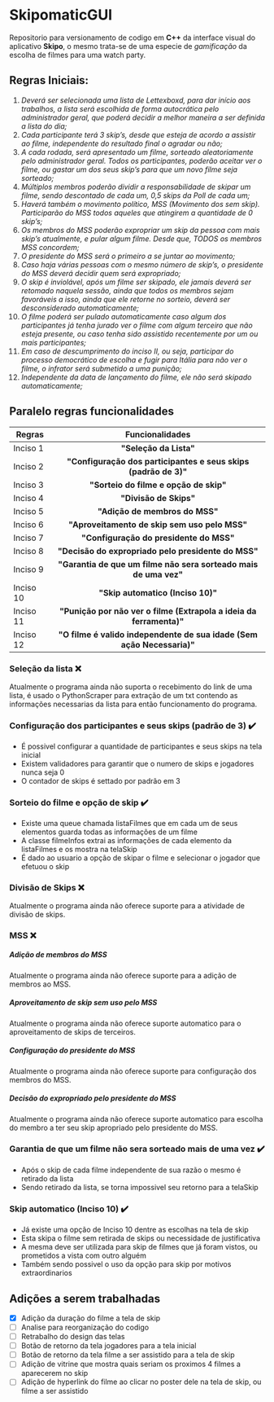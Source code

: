# SkipomaticGUI

Repositorio para versionamento de codigo em **C++** da interface visual do aplicativo **Skipo**, o mesmo trata-se de uma especie de *gamificação* da escolha de filmes para uma watch party.

## Regras Iniciais:

1.	*Deverá ser selecionada uma lista de Lettexboxd, para dar início aos trabalhos, a lista será escolhida de forma autocrática pelo administrador geral, que poderá decidir a melhor maneira a ser definida a lista do dia;*
2.	*Cada participante terá 3 skip’s, desde que esteja de acordo a assistir ao filme, independente do resultado final o agradar ou não;*
3.	*A cada rodada, será apresentado um filme, sorteado aleatoriamente pelo administrador geral. Todos os participantes, poderão aceitar ver o filme, ou gastar um dos seus skip’s para que um novo filme seja sorteado;*
4.	*Múltiplos membros poderão dividir a responsabilidade de skipar um filme, sendo descontado de cada um, 0,5 skips da Poll de cada um;*
5.	*Haverá também o movimento político, MSS (Movimento dos sem skip). Participarão do MSS todos aqueles que atingirem a quantidade de 0 skip’s;*
6.	*Os membros do MSS poderão expropriar um skip da pessoa com mais skip’s atualmente, e pular algum filme. Desde que, TODOS os membros MSS concordem;*
7.	*O presidente do MSS será o primeiro a se juntar ao movimento;*
8.	*Caso haja várias pessoas com o mesmo número de skip’s, o presidente do MSS deverá decidir quem será expropriado;*
9.	*O skip é inviolável, após um filme ser skipado, ele jamais deverá ser retomado naquela sessão, ainda que todos os membros sejam favoráveis a isso, ainda que ele retorne no sorteio, deverá ser desconsiderado automaticamente;*
10.	*O filme poderá ser pulado automaticamente caso algum dos participantes já tenha jurado ver o filme com algum terceiro que não esteja presente, ou caso tenha sido assistido recentemente por um ou mais participantes;*
11.	*Em caso de descumprimento do inciso II, ou seja, participar do processo democrático de escolha e fugir para Itália para não ver o filme, o infrator será submetido a uma punição;*
12.	*Independente da data de lançamento do filme, ele não será skipado automaticamente;*

## Paralelo regras funcionalidades

| Regras         | Funcionalidades                                                       |
| -------------- |:---------------------------------------------------------------------:|
| Inciso 1       | **"Seleção da Lista"**                                                |
| Inciso 2       | **"Configuração dos participantes e seus skips (padrão de 3)"**       |
| Inciso 3       | **"Sorteio do filme e opção de skip"**                                |
| Inciso 4       | **"Divisão de Skips"**                                                |
| Inciso 5       | **"Adição de membros do MSS"**                                        |
| Inciso 6       | **"Aproveitamento de skip sem uso pelo MSS"**                         |
| Inciso 7       | **"Configuração do presidente do MSS"**                               |
| Inciso 8       | **"Decisão do expropriado pelo presidente do MSS"**                   |
| Inciso 9       | **"Garantia de que um filme não sera sorteado mais de uma vez"**      |
| Inciso 10      | **"Skip automatico (Inciso 10)"**                                     |
| Inciso 11      | **"Punição por não ver o filme (Extrapola a ideia da ferramenta)"**   |
| Inciso 12      | **"O filme é valido independente de sua idade (Sem ação Necessaria)"**|

### Seleção da lista ❌

Atualmente o programa ainda não suporta o recebimento do link de uma lista, é usado o PythonScraper para extração de um txt contendo as informações necessarias da lista para então funcionamento do programa.

### Configuração dos participantes e seus skips (padrão de 3) ✔️

* É possivel configurar a quantidade de participantes e seus skips na tela inicial
* Existem validadores para garantir que o numero de skips e jogadores nunca seja 0
* O contador de skips é settado por padrão em 3

### Sorteio do filme e opção de skip ✔️

* Existe uma queue chamada listaFilmes que em cada um de seus elementos guarda todas as informações de um filme 
* A classe filmeInfos extrai as informações de cada elemento da listaFilmes e os mostra na telaSkip
* É dado ao usuario a opção de skipar o filme e selecionar o jogador que efetuou o skip

### Divisão de Skips ❌

Atualmente o programa ainda não oferece suporte para a atividade de divisão de skips.

### MSS ❌

##### Adição de membros do MSS

Atualmente o programa ainda não oferece suporte para a adição de membros ao MSS.

##### Aproveitamento de skip sem uso pelo MSS

Atualmente o programa ainda não oferece suporte automatico para o aproveitamento de skips de terceiros.

##### Configuração do presidente do MSS

Atualmente o programa ainda não oferece suporte para configuração dos membros do MSS.

##### Decisão do expropriado pelo presidente do MSS

Atualmente o programa ainda não oferece suporte automatico para escolha do membro a ter seu skip apropriado pelo presidente do MSS.

### Garantia de que um filme não sera sorteado mais de uma vez ✔️

* Após o skip de cada filme independente de sua razão o mesmo é retirado da lista
* Sendo retirado da lista, se torna impossivel seu retorno para a telaSkip

### Skip automatico (Inciso 10) ✔️

* Já existe uma opção de Inciso 10 dentre as escolhas na tela de skip
* Esta skipa o filme sem retirada de skips ou necessidade de justificativa
* A mesma deve ser utilizada para skip de filmes que já foram vistos, ou prometidos a vista com outro alguém
* Também sendo possivel o uso da opção para skip por motivos extraordinarios

## Adições a serem trabalhadas

- [X] Adição da duração do filme a tela de skip
- [ ] Analise para reorganização do codigo
- [ ] Retrabalho do design das telas
- [ ] Botão de retorno da tela jogadores para a tela inicial
- [ ] Botão de retorno da tela filme a ser assistido para a tela de skip
- [ ] Adição de vitrine que mostra quais seriam os proximos 4 filmes a aparecerem no skip
- [ ] Adição de hyperlink do filme ao clicar no poster dele na tela de skip, ou filme a ser assistido
